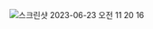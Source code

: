 ![스크린샷 2023-06-23 오전 11 20 16](https://github.com/moonjeong-j/private/assets/102526342/26e5a767-34aa-4a72-a744-311069f56a93)
